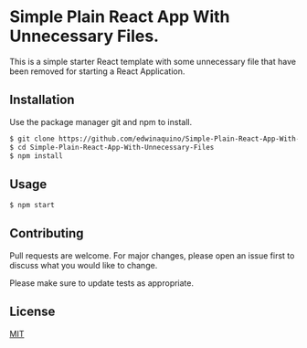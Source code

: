 # Simple Plain React App With Unnecessary Files.

This is a simple starter React template with some unnecessary file that have been removed for starting a React Application.

## Installation

Use the package manager git and npm to install.

```bash
$ git clone https://github.com/edwinaquino/Simple-Plain-React-App-With-Unnecessary-Files.git
$ cd Simple-Plain-React-App-With-Unnecessary-Files
$ npm install
```

## Usage

```bash
$ npm start
```

## Contributing
Pull requests are welcome. For major changes, please open an issue first to discuss what you would like to change.

Please make sure to update tests as appropriate.

## License
[MIT](https://choosealicense.com/licenses/mit/)